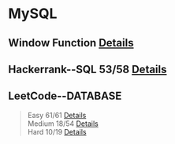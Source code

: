 
# MySQL
## Window Function [Details](https://github.com/chongchong6/SQL/tree/master/Window%20Function)
## Hackerrank--SQL 53/58 [Details](https://github.com/chongchong6/SQL/tree/master/HackerRank_SQL)
## LeetCode--DATABASE 
> Easy 61/61 [Details](https://github.com/chongchong6/SQL/tree/master/LeetCode/Easy)<br>
> Medium 18/54 [Details](https://github.com/chongchong6/SQL/tree/master/LeetCode/Medium)<br>
> Hard 10/19 [Details](https://github.com/chongchong6/SQL/tree/master/LeetCode/Hard)
